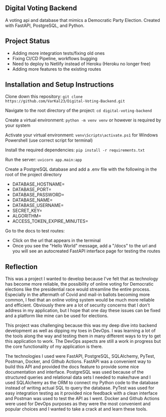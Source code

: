 ## Digital Voting Backend
A voting api and database that mimics a Democratic Party Election. Created with FastAPI, PostgreSQL, and Python.

## Project Status
- Adding more integration tests/fixing old ones
- Fixing CI/CD Pipeline, workflows bugging
- Need to deploy to Netlify instead of Heroku (Heroku no longer free)
- Adding more features to the existing routes

## Installation and Setup Instructions
Clone down this repository:
`git clone https://github.com/VarKal23/Digital-Voting-Backend.git`

Navigate to the root directory of the project:
`cd digital-voting-backend`

Create a virtual environment:
`python -m venv venv` or however is required by your system

Activate your virtual environment:
`venv\Scripts\activate.ps1` for Windows Powershell (use correct script for terminal)

Install the required dependencies:
`pip install -r requirements.txt`

Run the server:
`uvicorn app.main:app`

Create a PostgreSQL database and add a .env file with the following in the root of the project directory
- DATABASE_HOSTNAME=
- DATABASE_PORT=
- DATABASE_PASSWORD=
- DATABASE_NAME=
- DATABASE_USERNAME=
- SECRET_KEY=
- ALGORITHM=
- ACCESS_TOKEN_EXPIRE_MINUTES=

Go to the docs to test routes:
- Click on the url that appears in the terminal
- Once you see the "Hello World" message, add a "/docs" to the url and you will see an autocreated FastAPI interface page for testing the routes

## Reflection
This was a project I wanted to develop because I've felt that as technology has become more reliable, the possibility of online voting for Democratic elections like the presidential race would streamline the entire process. Especially in the aftermath of Covid and mail-in ballots becoming more common, I feel that an online voting system would be much more reliable and efficient. Obviously there are a lot of security concerns that I don't address in my application, but I hope that one day these issues can be fixed and a platform like mine can be used for elections.

This project was challenging because this was my deep dive into backend development as well as dipping my toes in DevOps. I was learning a lot of the tools along the way and testing them in many different ways to try to get this application to work. The DevOps aspects are still a work in progress but the core functionality of my application is there.

The technologies I used were FastAPI, PostgreSQL, SQLAlchemy, PyTest, Postman, Docker, and Github Actions. FastAPI was a convenient way to build this API and provided the docs feature to provide some nice documentation and interface. PostgreSQL was used because of the structured queries and relational data sets I needed to make/have and I used SQLAlchemy as the ORM to connect my Python code to the database instead of writing actual SQL to query the database. PyTest was used for easy integration testing as it provided nice feedback with a clean interface and Postman was used to test the API as I went. Docker and Github Actions were used for DevOps purposes as they were the most convenient and popular choices and I wanted to take a crack at and learn these tools.
